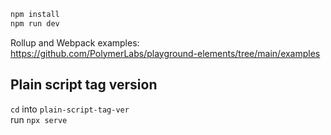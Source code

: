 ```sh
npm install
npm run dev
```

Rollup and Webpack examples: https://github.com/PolymerLabs/playground-elements/tree/main/examples

## Plain script tag version

`cd` into `plain-script-tag-ver`  
run `npx serve`
